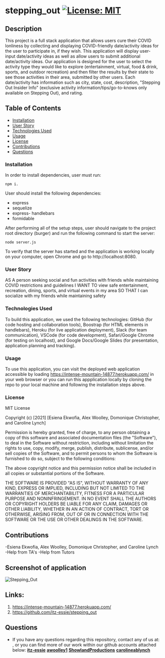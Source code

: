 # stepping_out [![License: MIT](https://img.shields.io/badge/License-MIT-yellow.svg)](https://opensource.org/licenses/MIT)

## Description

This project is a full stack application that allows users cure their COVID lonliness by collecting and displaying COVID-friendly date/activity ideas for the user to participate in, if they wish. This application will display user-input date/activity ideas as well as allow users to submit additional date/activity ideas. Our application is designed for the user to select the activity type they would like to explore (entertainment, virtual, food & drink, sports, and outdoor recreation) and then filter the results by their state to see those activities in their area, submitted by other users. Each date/activity has information such as city, state, cost, description, "Stepping Out Insider Info" (exclusive activity information/tips/go-to-knows only available on Stepping Out), and rating. 

## Table of Contents

- [Installation](#installation)
- [User Story](#user-story)
- [Technologies Used](#technologies-used)
- [Usage](#usage)
- [License](#license)
- [Contributions](#contributions)
- [Questions](#questions)

### Installation

In order to install dependencies, user must run: 

```
npm i. 
```
User should install the following dependencies:

- express
- sequelize
- express- handlebars
- formidable

After performing all of the setup steps, user should navigate to the project root directory (burger) and run the following command to start the server:
```
node server.js
```
To verify that the server has started and the application is working locally on your computer, open Chrome and go to http://localhost:8080.

### User Story

AS A person seeking social and fun activities with friends while maintaining COVID restrictions and guidelines
I WANT TO view safe entertainment, recreation, dining, sports, and virtual events in my area 
SO THAT I can socialize with my friends while maintaining safety 

### Technologies Used

To build this application, we used the following technologies: GitHub (for code hosting and collaboration tools), Boostrap (for HTML elements in handlebars), Heroku (for live application deployment), Slack (for team communication), VSCode (for code development), Safari/Google Chrome (for testing on localhost), and Google Docs/Google Slides (for presentation, application planning and tracking). 

### Usage 

To use this application, you can visit the deployed web application accessible by loading https://intense-mountain-14877.herokuapp.com/ in your web browser or you can run this appplication locally by cloning the repo to your local machine and following the installation steps above. 

### License

MIT License

Copyright (c) [2021] [Esiena Ekwofia, Alex Woolley, Domonique Christopher, and Caroline Lynch]

Permission is hereby granted, free of charge, to any person obtaining a copy
of this software and associated documentation files (the "Software"), to deal
in the Software without restriction, including without limitation the rights
to use, copy, modify, merge, publish, distribute, sublicense, and/or sell
copies of the Software, and to permit persons to whom the Software is
furnished to do so, subject to the following conditions:

The above copyright notice and this permission notice shall be included in all
copies or substantial portions of the Software.

THE SOFTWARE IS PROVIDED "AS IS", WITHOUT WARRANTY OF ANY KIND, EXPRESS OR
IMPLIED, INCLUDING BUT NOT LIMITED TO THE WARRANTIES OF MERCHANTABILITY,
FITNESS FOR A PARTICULAR PURPOSE AND NONINFRINGEMENT. IN NO EVENT SHALL THE
AUTHORS OR COPYRIGHT HOLDERS BE LIABLE FOR ANY CLAIM, DAMAGES OR OTHER
LIABILITY, WHETHER IN AN ACTION OF CONTRACT, TORT OR OTHERWISE, ARISING FROM,
OUT OF OR IN CONNECTION WITH THE SOFTWARE OR THE USE OR OTHER DEALINGS IN THE
SOFTWARE.

## Contributions

-Esiena Ekwofia, Alex Woolley, Domonique Christopher, and Caroline Lynch 
-Help from TA's 
-Help from Tutors 

## Screenshot of application
![Stepping_Out]()


## Links:

1. https://intense-mountain-14877.herokuapp.com/
2. https://github.com/itz-essie/stepping_out


## Questions

- If you have any questions regarding this repository, contact any of us at: , or you can find more of our work within our github accounts attached below: 
**[itz-essie](https://github.com/itz-essie)**
**[awoolley1](https://github.com/awoolley1)**
**[ShowlandProductions](https://github.com/ShowlandProductions)**
**[carolineablynch](https://github.com/carolineablynch)**
